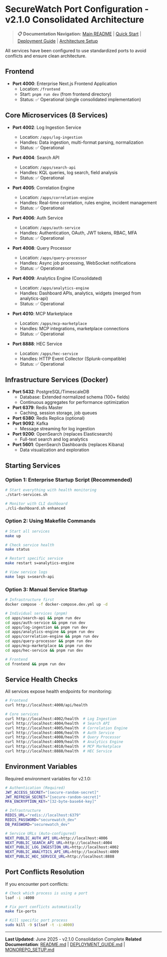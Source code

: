 # SecureWatch Port Configuration - v2.1.0 Consolidated Architecture

> **📋 Documentation Navigation:** [Main README](README.md) | [Quick Start](QUICK_START.md) | [Deployment Guide](DEPLOYMENT_GUIDE.md) | [Architecture Setup](MONOREPO_SETUP.md)

All services have been configured to use standardized ports to avoid conflicts and ensure clean architecture.

## Frontend
- **Port 4000**: Enterprise Next.js Frontend Application
  - Location: `/frontend`
  - Start: `pnpm run dev` (from frontend directory)
  - Status: ✅ Operational (single consolidated implementation)

## Core Microservices (8 Services)
- **Port 4002**: Log Ingestion Service
  - Location: `/apps/log-ingestion`
  - Handles: Data ingestion, multi-format parsing, normalization
  - Status: ✅ Operational
  
- **Port 4004**: Search API
  - Location: `/apps/search-api`
  - Handles: KQL queries, log search, field analysis
  - Status: ✅ Operational

- **Port 4005**: Correlation Engine
  - Location: `/apps/correlation-engine`
  - Handles: Real-time correlation, rules engine, incident management
  - Status: ✅ Operational
  
- **Port 4006**: Auth Service
  - Location: `/apps/auth-service`
  - Handles: Authentication, OAuth, JWT tokens, RBAC, MFA
  - Status: ✅ Operational

- **Port 4008**: Query Processor
  - Location: `/apps/query-processor`
  - Handles: Async job processing, WebSocket notifications
  - Status: ✅ Operational

- **Port 4009**: Analytics Engine (Consolidated)
  - Location: `/apps/analytics-engine`
  - Handles: Dashboard APIs, analytics, widgets (merged from analytics-api)
  - Status: ✅ Operational

- **Port 4010**: MCP Marketplace
  - Location: `/apps/mcp-marketplace`
  - Handles: MCP integrations, marketplace connections
  - Status: ✅ Operational

- **Port 8888**: HEC Service
  - Location: `/apps/hec-service`
  - Handles: HTTP Event Collector (Splunk-compatible)
  - Status: ✅ Operational

## Infrastructure Services (Docker)
- **Port 5432**: PostgreSQL/TimescaleDB
  - Database: Extended normalized schema (100+ fields)
  - Continuous aggregates for performance optimization
- **Port 6379**: Redis Master
  - Caching, session storage, job queues
- **Port 6380**: Redis Replica (optional)
- **Port 9092**: Kafka
  - Message streaming for log ingestion
- **Port 9200**: OpenSearch (replaces Elasticsearch)
  - Full-text search and log analytics
- **Port 5601**: OpenSearch Dashboards (replaces Kibana)
  - Data visualization and exploration

## Starting Services

### Option 1: Enterprise Startup Script (Recommended)
```bash
# Start everything with health monitoring
./start-services.sh

# Monitor with CLI dashboard
./cli-dashboard.sh enhanced
```

### Option 2: Using Makefile Commands
```bash
# Start all services
make up

# Check service health
make status

# Restart specific service
make restart s=analytics-engine

# View service logs
make logs s=search-api
```

### Option 3: Manual Service Startup
```bash
# Infrastructure first
docker compose -f docker-compose.dev.yml up -d

# Individual services (pnpm)
cd apps/search-api && pnpm run dev
cd apps/auth-service && pnpm run dev
cd apps/log-ingestion && pnpm run dev
cd apps/analytics-engine && pnpm run dev
cd apps/correlation-engine && pnpm run dev
cd apps/query-processor && pnpm run dev
cd apps/mcp-marketplace && pnpm run dev
cd apps/hec-service && pnpm run dev

# Frontend
cd frontend && pnpm run dev
```

## Service Health Checks

All services expose health endpoints for monitoring:

```bash
# Frontend
curl http://localhost:4000/api/health

# Core services
curl http://localhost:4002/health  # Log Ingestion
curl http://localhost:4004/health  # Search API
curl http://localhost:4005/health  # Correlation Engine
curl http://localhost:4006/health  # Auth Service
curl http://localhost:4008/health  # Query Processor
curl http://localhost:4009/health  # Analytics Engine
curl http://localhost:4010/health  # MCP Marketplace
curl http://localhost:8888/health  # HEC Service
```

## Environment Variables

Required environment variables for v2.1.0:

```bash
# Authentication (Required)
JWT_ACCESS_SECRET="[secure-random-secret]"
JWT_REFRESH_SECRET="[secure-random-secret]"
MFA_ENCRYPTION_KEY="[32-byte-base64-key]"

# Infrastructure
REDIS_URL="redis://localhost:6379"
REDIS_PASSWORD="securewatch_dev"
DB_PASSWORD="securewatch_dev"

# Service URLs (Auto-configured)
NEXT_PUBLIC_AUTH_API_URL=http://localhost:4006
NEXT_PUBLIC_SEARCH_API_URL=http://localhost:4004
NEXT_PUBLIC_LOG_INGESTION_URL=http://localhost:4002
NEXT_PUBLIC_ANALYTICS_API_URL=http://localhost:4009
NEXT_PUBLIC_HEC_SERVICE_URL=http://localhost:8888
```

## Port Conflicts Resolution

If you encounter port conflicts:

```bash
# Check which process is using a port
lsof -i :4000

# Fix port conflicts automatically
make fix-ports

# Kill specific port process
sudo kill -9 $(lsof -t -i:4000)
```

---

**Last Updated**: June 2025 - v2.1.0 Consolidation Complete
**Related Documentation**: [README.md](README.md) | [DEPLOYMENT_GUIDE.md](DEPLOYMENT_GUIDE.md) | [MONOREPO_SETUP.md](MONOREPO_SETUP.md)